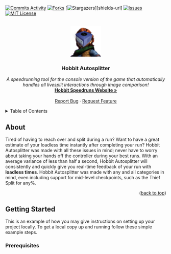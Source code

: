 [![Commits Activity][commits-shield]][commits-url]
[![Forks][forks-shield]][forks-url]
[![Stargazers][stars-shield]][shields-url]
[![Issues][issues-shield]][issues-url]
[![MIT License][license-shield]][license-url]



<!-- PROJECT LOGO -->
<br />
<div align="center">
  <a href="https://github.com/Shockster218/Hobbit-Autosplitter">
    <img src="img/cubeit.png" alt="Logo" width="96" height="96">
  </a>

<h3 align="center">Hobbit Autosplitter</h3>

  <p align="center">
    <i>A speedrunning tool for the console version of the game that automatically handles all livesplit interactions through image comparison!</i>
    <br />
    <a href="https://hobbitspeedruns.com/"><strong>Hobbit Speedruns Website »</strong></a>
    <br />
    <br />
    <a href="https://github.com/Shockster218/Hobbit-Autosplitter/issues">Report Bug</a>
    ·
    <a href="https://github.com/Shockster218/Hobbit-Autosplitter/issues">Request Feature</a>
  </p>
</div>



<!-- TABLE OF CONTENTS -->
<details>
  <summary>Table of Contents</summary>
  <ol>
    <li><a href="#about">Why should I use Hobbit Autosplitter?</a></li>
    <li>
      <a href="#getting-started">Getting Started</a>
      <ul>
        <li><a href="#prerequisites">Things you'll need first</a></li>
        <li><a href="#installation">Installation</a></li>
        <li><a href="#usage">How do I use it?</a></li>
        <li><a href="#things-to-remember">A few things to keep in mind</a></li>
      </ul>
    </li>
    <li><a href="#known-issues">Known Issues</a></li>
    <li><a href="#contact">Contact me!</a></li>
  </ol>
</details>

## About
Tired of having to reach over and split during a run? Want to have a great estimate of your loadless time instantly after completing your run? Hobbit Autosplitter was made with all these issues in mind; never
have to worry about taking your hands off the controller during your best runs. With an average variance of less than half a second, Hobbit Autosplitter will consistently and quickly give you real-time feedback
of your run with **loadless times**. Hobbit Autosplitter was made with any and all categories in mind, even including support for mid-level checkpoints, such as the Thief Split for any%.

<p align="right">(<a href="#top">back to top</a>)</p>


## Getting Started

This is an example of how you may give instructions on setting up your project locally.
To get a local copy up and running follow these simple example steps.

### Prerequisites

<!-- MARKDOWN LINKS & IMAGES -->
<!-- https://www.markdownguide.org/basic-syntax/#reference-style-links -->
[commits-shield]: https://img.shields.io/github/commit-activity/m/shockster218/Hobbit-Autosplitter/main?style=for-the-badge
[commits-url]: https://github.com/Shockster218/Hobbit-Autosplitter/commits/main
[forks-shield]: https://img.shields.io/github/forks/Shockster218/Hobbit-Autosplitter?style=for-the-badge
[forks-url]: https://github.com/Shockster218/Hobbit-Autosplitter/network/members
[stars-shield]: https://img.shields.io/github/stars/Shockster218/Hobbit-Autosplitter?style=for-the-badge
[stars-url]: https://github.com/Shockster218/Hobbit-Autosplitter/stargazers
[issues-shield]: https://img.shields.io/github/issues/Shockster218/Hobbit-Autosplitter?style=for-the-badge
[issues-url]: https://github.com/Shockster218/Hobbit-Autosplitter/issues
[license-shield]: https://img.shields.io/github/license/shockster218/Hobbit-Autosplitter?style=for-the-badge
[license-url]: https://github.com/Shockster218/Hobbit-Autosplitter/blob/main/LICENSE